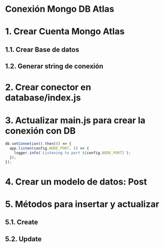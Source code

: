 # Conexión Mongo DB Atlas <!-- omit in toc -->

# 1. Crear Cuenta Mongo Atlas

## 1.1. Crear Base de datos

## 1.2. Generar string de conexión

# 2. Crear conector en database/index.js

# 3. Actualizar main.js para crear la conexión con DB
```js
db.setConnetion().then(() => {
  app.listen(config.NODE_PORT, () => {
    logger.info(`Listening to port ${config.NODE_PORT}`);
  });
});
```

# 4. Crear un modelo de datos: Post

# 5. Métodos para insertar y actualizar
## 5.1. Create
## 5.2. Update
